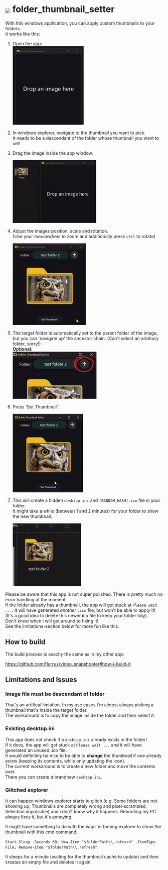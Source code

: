 # <img src="windows/runner/resources/app_icon.ico" style="height: 22px; transform: translateY(2px)" /> folder_thumbnail_setter

With this windows application, you can apply custom thumbnails to your folders.  
It works like this:  

1. Open the app:  
	 <img src="readme_files/initial state.jpg" height="250px" />

2. In windows explorer, navigate to the thumbnail you want to pick.  
	 It needs to be a descendant of the folder whose thumbnail you want to set!

3. Drag the image inside the app window.  

	 <img src="readme_files/dropping image.gif" height="200px" />

4. Adjust the images position, scale and rotation.  
	 (Use your mousewheel to zoom and additionally press `ctrl` to rotate)

	 <img src="readme_files/adjusting image.gif" height="260px" />

5. The target folder is automatically set to the parent folder of the image, but you can 'navigate up' the ancestor chain. (Can't select an arbitrary folder, sorry!)  
	 __Optional__:  
	 <img src="readme_files/navigate up button.jpg" height="150px" />

6. Press 'Set Thumbnail'.  
	 
	 <img src="readme_files/pressing the button.gif" height="250px" />

7. This will create a hidden `desktop.ini` and `[RANDOM_HASH].ico` file in your folder.  
	 It might take a while (between 1 and 2 minutes) for your folder to show the new thumbnail.
	 
	 <img src="readme_files/final folder thumbnail.jpg" height="200px" />

Please be aware that this app is not super polished. There is pretty much no error handling at the moment.  
If the folder already has a thumbnail, the app will get stuck at `Please wait ...`. It will have generated *another* `.ico` file, but won't be able to apply it!  
(It's a good idea to delete this newer ico file to keep your folder tidy).  
Don't know when i will get around to fixing it!  
See the limitations-section below for more fun like this.  


## How to build

The build process is exactly the same as in my other app:

https://github.com/flurrux/video_snapshooter#how-i-build-it


## Limitations and Issues

### Image file must be descendant of folder

That's an artifical limiation. In my use cases i'm almost always picking a thumbnail that's inside the target folder.  
The workaround is to copy the image inside the folder and then select it.  


### Existing desktop.ini

This app does not check if a `desktop.ini` already exists in the folder!  
If it does, the app will get stuck at `Please wait ...` and it will have generated an unused .ico file.  
It would definitely be nice to be able to __change__ the thumbnail if one already exists (keeping its contents, while only updating the icon).  
The current workaround is to create a new folder and move the contents over.  
There you can create a brandnew `desktop.ini`.  


### Glitched explorer

It can happen windows explorer starts to glitch (e.g. Some folders are not showing up, Thumbnails are completely wrong and pixel-scrambled, Selection impossible) and i don't know why it happens. Rebooting my PC always fixes it, but it's annoying.  

It might have something to do with the way i'm forcing explorer to show the thumbnail with this cmd command:

`Start-Sleep -Seconds 60; New-Item "$folderPath\\.refresh" -ItemType File; Remove-Item "$folderPath\\.refresh"`.  

It sleeps for a minute (waiting for the thumbnail cache to update) and then creates an empty file and deletes it again.  
